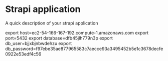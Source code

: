 # Strapi application

A quick description of your strapi application


export host=ec2-54-166-167-192.compute-1.amazonaws.com
export port=5432
export database=dfb45jlh779n3p
export db_user=bjjxbjnbwdehzu
export db_password=f97ebe35ae877965583c7aecce93a3495452b5e1c3678decfe0922e53edf4c56